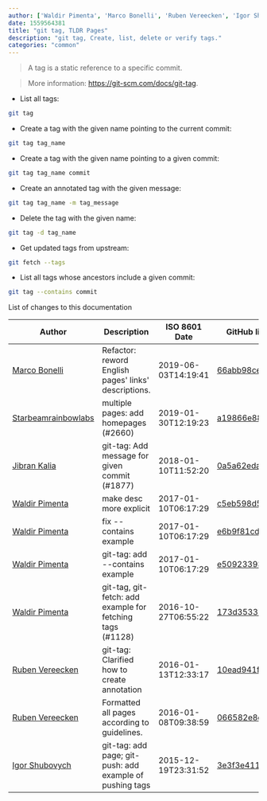 ```yaml
---
author: ['Waldir Pimenta', 'Marco Bonelli', 'Ruben Vereecken', 'Igor Shubovych', 'Jibran Kalia', 'Starbeamrainbowlabs']
date: 1559564381
title: "git tag, TLDR Pages"
description: "git tag, Create, list, delete or verify tags."
categories: "common"
---
```

> A tag is a static reference to a specific commit.

> More information: <https://git-scm.com/docs/git-tag>.

- List all tags:

```bash
git tag
```

- Create a tag with the given name pointing to the current commit:

```bash
git tag tag_name
```

- Create a tag with the given name pointing to a given commit:

```bash
git tag tag_name commit
```

- Create an annotated tag with the given message:

```bash
git tag tag_name -m tag_message
```

- Delete the tag with the given name:

```bash
git tag -d tag_name
```

- Get updated tags from upstream:

```bash
git fetch --tags
```

- List all tags whose ancestors include a given commit:

```bash
git tag --contains commit
```
List of changes to this documentation


Author | Description | ISO 8601 Date | GitHub link
------|-----|-----|-----
[Marco Bonelli](mailto:marco@mebeim.net) | Refactor: reword English pages' links' descriptions. | 2019-06-03T14:19:41 | [66abb98ce935](https://github.com/tldr-pages/tldr/commit/66abb98ce935c0f4516bf30c4d6da72180d5a3ab)
[Starbeamrainbowlabs](mailto:sbrl@starbeamrainbowlabs.com) | multiple pages: add homepages (#2660) | 2019-01-30T12:19:23 | [a19866e88add](https://github.com/tldr-pages/tldr/commit/a19866e88addb239484637579b17e7c6ea9b53aa)
[Jibran Kalia](mailto:jibran.kalia@gmail.com) | git-tag: Add message for given commit (#1877) | 2018-01-10T11:52:20 | [0a5a62eda8de](https://github.com/tldr-pages/tldr/commit/0a5a62eda8de92a213b26ddc1411a3e392f50303)
[Waldir Pimenta](mailto:waldyrious@gmail.com) | make desc more explicit | 2017-01-10T06:17:29 | [c5eb598d5c0e](https://github.com/tldr-pages/tldr/commit/c5eb598d5c0ed0562edb32a4ec13afc4ad77047a)
[Waldir Pimenta](mailto:waldyrious@gmail.com) | fix --contains example | 2017-01-10T06:17:29 | [e6b9f81cd6ed](https://github.com/tldr-pages/tldr/commit/e6b9f81cd6ed759262800339d66b130c4e1f53ac)
[Waldir Pimenta](mailto:waldyrious@gmail.com) | git-tag: add --contains example | 2017-01-10T06:17:29 | [e50923393346](https://github.com/tldr-pages/tldr/commit/e50923393346f0d03d4ee8d15ee46665373f3adb)
[Waldir Pimenta](mailto:waldyrious@gmail.com) | git-tag, git-fetch: add example for fetching tags (#1128) | 2016-10-27T06:55:22 | [173d3533755c](https://github.com/tldr-pages/tldr/commit/173d3533755c1f19f4bb2903eb1d047199d2d623)
[Ruben Vereecken](mailto:rubenvereecken@gmail.com) | git-tag: Clarified how to create annotation | 2016-01-13T12:33:17 | [10ead941f7b1](https://github.com/tldr-pages/tldr/commit/10ead941f7b1cbb715f09955aab5f134e1f0424f)
[Ruben Vereecken](mailto:rubenvereecken@gmail.com) | Formatted all pages according to guidelines. | 2016-01-08T09:38:59 | [066582e8eab5](https://github.com/tldr-pages/tldr/commit/066582e8eab57bce9861cc8d379e158d61f1cc95)
[Igor Shubovych](mailto:igor.shubovych@gmail.com) | git-tag: add page; git-push: add example of pushing tags | 2015-12-19T23:31:52 | [3e3f3e411e88](https://github.com/tldr-pages/tldr/commit/3e3f3e411e88a1cbdf1008db75ee0c828c86403d)

